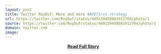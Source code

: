 ```yaml
---
layout: post
title: Twitter RoyDuf: More and more #APIfirst strategy 
url: https://twitter.com/RoyDuf/status/449139450803912704/photo/1
source: https://twitter.com/RoyDuf/status/449139450803912704/photo/1
domain: twitter.com
image: 
---
```


<p></p>
<center><p><a href="https://twitter.com/RoyDuf/status/449139450803912704/photo/1" style='padding:25px; font-sze:18px; font-weight: bold;'>Read Full Story</a></p></center>
